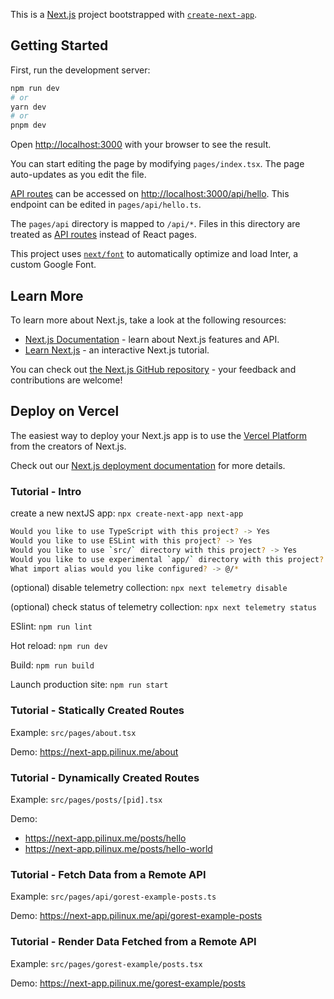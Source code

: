 This is a [Next.js](https://nextjs.org/) project bootstrapped with [`create-next-app`](https://github.com/vercel/next.js/tree/canary/packages/create-next-app).

## Getting Started

First, run the development server:

```bash
npm run dev
# or
yarn dev
# or
pnpm dev
```

Open [http://localhost:3000](http://localhost:3000) with your browser to see the result.

You can start editing the page by modifying `pages/index.tsx`. The page auto-updates as you edit the file.

[API routes](https://nextjs.org/docs/api-routes/introduction) can be accessed on [http://localhost:3000/api/hello](http://localhost:3000/api/hello). This endpoint can be edited in `pages/api/hello.ts`.

The `pages/api` directory is mapped to `/api/*`. Files in this directory are treated as [API routes](https://nextjs.org/docs/api-routes/introduction) instead of React pages.

This project uses [`next/font`](https://nextjs.org/docs/basic-features/font-optimization) to automatically optimize and load Inter, a custom Google Font.

## Learn More

To learn more about Next.js, take a look at the following resources:

- [Next.js Documentation](https://nextjs.org/docs) - learn about Next.js features and API.
- [Learn Next.js](https://nextjs.org/learn) - an interactive Next.js tutorial.

You can check out [the Next.js GitHub repository](https://github.com/vercel/next.js/) - your feedback and contributions are welcome!

## Deploy on Vercel

The easiest way to deploy your Next.js app is to use the [Vercel Platform](https://vercel.com/new?utm_medium=default-template&filter=next.js&utm_source=create-next-app&utm_campaign=create-next-app-readme) from the creators of Next.js.

Check out our [Next.js deployment documentation](https://nextjs.org/docs/deployment) for more details.

### Tutorial - Intro

create a new nextJS app: `npx create-next-app next-app`

```bash
Would you like to use TypeScript with this project? -> Yes
Would you like to use ESLint with this project? -> Yes
Would you like to use `src/` directory with this project? -> Yes
Would you like to use experimental `app/` directory with this project? -> no
What import alias would you like configured? -> @/*
```

(optional) disable telemetry collection: `npx next telemetry disable`

(optional) check status of telemetry collection: `npx next telemetry status`

ESlint: `npm run lint`

Hot reload: `npm run dev`

Build: `npm run build`

Launch production site: `npm run start`

### Tutorial - Statically Created Routes

Example: `src/pages/about.tsx`

Demo: https://next-app.pilinux.me/about

### Tutorial - Dynamically Created Routes

Example: `src/pages/posts/[pid].tsx`

Demo:
- https://next-app.pilinux.me/posts/hello
- https://next-app.pilinux.me/posts/hello-world

### Tutorial - Fetch Data from a Remote API

Example: `src/pages/api/gorest-example-posts.ts`

Demo: https://next-app.pilinux.me/api/gorest-example-posts

### Tutorial - Render Data Fetched from a Remote API

Example: `src/pages/gorest-example/posts.tsx`

Demo: https://next-app.pilinux.me/gorest-example/posts
